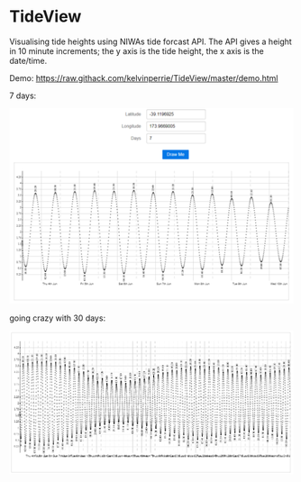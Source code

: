 # TideView

Visualising tide heights using NIWAs tide forcast API. The API gives a height in 10 minute increments; the y axis is the tide height, the x axis is the date/time.

Demo:
https://raw.githack.com/kelvinperrie/TideView/master/demo.html

7 days:

![Example 1](screenshots/exampe1-7days.png?raw=true "Example 7 days view")


going crazy with 30 days:

![Example 2](screenshots/exampe2-30days.png?raw=true "Example 30 days view")
